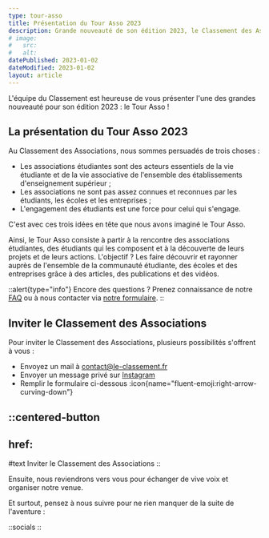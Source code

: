```yaml
---
type: tour-asso
title: Présentation du Tour Asso 2023
description: Grande nouveauté de son édition 2023, le Classement des Associations part à la rencontre des projets et des actions des associations étudiantes. L'objectif ? Les faire découvrir et rayonner auprès de l'ensemble de la communauté étudiante, des écoles et des entreprises.
# image:
#   src:
#   alt:
datePublished: 2023-01-02
dateModified: 2023-01-02
layout: article
---
```


L'équipe du Classement est heureuse de vous présenter l'une des grandes nouveauté pour son édition 2023 : le Tour Asso !

## La présentation du Tour Asso 2023

Au Classement des Associations, nous sommes persuadés de trois choses :

- Les associations étudiantes sont des acteurs essentiels de la vie étudiante et de la vie associative de l'ensemble des établissements d'enseignement supérieur ;
- Les associations ne sont pas assez connues et reconnues par les étudiants, les écoles et les entreprises ;
- L'engagement des étudiants est une force pour celui qui s'engage.

C'est avec ces trois idées en tête que nous avons imaginé le Tour Asso.

Ainsi, le Tour Asso consiste à partir à la rencontre des associations étudiantes, des étudiants qui les composent et à la découverte de leurs projets et de leurs actions. L'objectif ? Les faire découvrir et rayonner auprès de l'ensemble de la communauté étudiante, des écoles et des entreprises grâce à des articles, des publications et des vidéos.


::alert{type="info"}
Encore des questions ? Prenez connaissance de notre [FAQ](/faq) ou à nous contacter via [notre formulaire](/nous-contacter).
::

## Inviter le Classement des Associations

Pour inviter le Classement des Associations, plusieurs possibilités s'offrent à vous :

- Envoyez un mail à [contact@le-classement.fr](mailto:contact@le-classement.fr)
- Envoyer un message privé sur [Instagram](https://www.instagram.com/leclassementdesassociations/)
- Remplir le formulaire ci-dessous :icon{name="fluent-emoji:right-arrow-curving-down"}

::centered-button
---
href: 
---
#text
Inviter le Classement des Associations
::


Ensuite, nous reviendrons vers vous pour échanger de vive voix et organiser notre venue.


Et surtout, pensez à nous suivre pour ne rien manquer de la suite de l'aventure :

::socials
::
